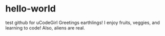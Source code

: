 # hello-world
test github for uCodeGirl
Greetings earthlings!
I enjoy fruits, veggies, and learning to code! Also, aliens are real.
